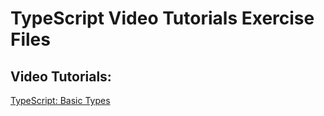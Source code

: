 # TypeScript Video Tutorials Exercise Files

## Video Tutorials:

[TypeScript: Basic Types](https://rapidevelop.org/typescript/basic-types)
